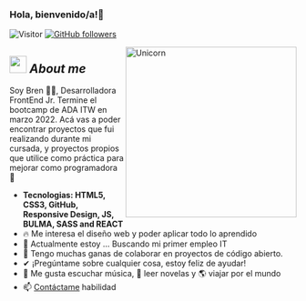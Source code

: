 ### Hola, bienvenido/a!👋
![Visitor](https://visitor-badge.laobi.icu/badge?page_id=brendalamas.repoName) [![GitHub followers](https://img.shields.io/github/followers/brendalamas.svg?style=social&label=Follow)](https://github.com/brendalamas?tab=followers)<br/>

<!-- **brendalamas/brendalamas** is a ✨ _special_ ✨ repository because its `README.md` (this file) appears on your GitHub profile. -->
<img align="right" width=300px alt="Unicorn" src="https://c.tenor.com/GN73MKBawZYAAAAi/busy-cute.gif" />

## <img src="https://media.giphy.com/media/ObNTw8Uzwy6KQ/giphy.gif" width="30px">&nbsp;***About me***

Soy Bren 👩🏻, Desarrolladora FrontEnd Jr. Termine el bootcamp de ADA ITW en marzo 2022. Acá vas a poder encontrar proyectos que fui realizando durante mi cursada, y proyectos propios que utilice como práctica para mejorar como programadora 💪
- **Tecnologias: HTML5, CSS3, GitHub, Responsive Design, JS, BULMA, SASS  and REACT**
- 🔥 Me interesa el diseño web y poder aplicar todo lo aprendido
- 🌱 Actualmente estoy ...
    Buscando mi primer empleo IT
- 👯 Tengo muchas ganas de colaborar en proyectos de código abierto.
- ✔ ¡Pregúntame sobre cualquier cosa, estoy feliz de ayudar!
- 🎵 Me gusta escuchar música, 📖 leer novelas y 🌎 viajar por el mundo
- 📫 <a href="https://www.linkedin.com/in/brenda-lamas-597b79145/">Contáctame</a>
habilidad

